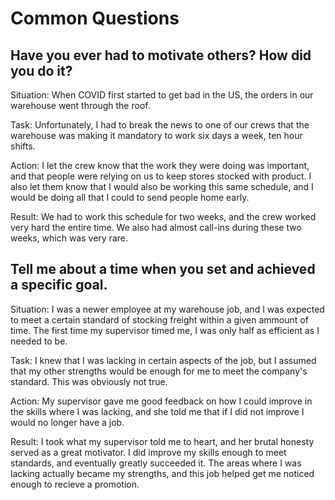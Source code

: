 # Common Questions

## Have you ever had to motivate others? How did you do it?

Situation: When COVID first started to get bad in the US, the orders in our warehouse went through the roof.

Task: Unfortunately, I had to break the news to one of our crews that the warehouse was making it mandatory to work six days a week, ten hour shifts.

Action: I let the crew know that the work they were doing was important, and that people were relying on us to keep stores stocked with product. I also let them know that I would also be working this same schedule, and I would be doing all that I could to send people home early.

Result: We had to work this schedule for two weeks, and the crew worked very hard the entire time. We also had almost call-ins during these two weeks, which was very rare.

## Tell me about a time when you set and achieved a specific goal.

Situation: I was a newer employee at my warehouse job, and I was expected to meet a certain standard of stocking freight within a given ammount of time. The first time my supervisor timed me, I was only half as efficient as I needed to be.

Task: I knew that I was lacking in certain aspects of the job, but I assumed that my other strengths would be enough for me to meet the company's standard. This was obviously not true.

Action: My supervisor gave me good feedback on how I could improve in the skills where I was lacking, and she told me that if I did not improve I would no longer have a job.

Result: I took what my supervisor told me to heart, and her brutal honesty served as a great motivator. I did improve my skills enough to meet standards, and eventually greatly succeeded it. The areas where I was lacking actually became my strengths, and this job helped get me noticed enough to recieve a promotion.